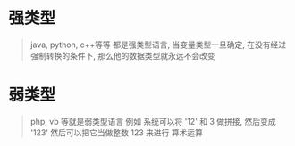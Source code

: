 
# 强类型
> java, python, c++等等 都是强类型语言, 当变量类型一旦确定, 在没有经过强制转换的条件下, 那么他的数据类型就永远不会改变

# 弱类型
> php, vb 等就是弱类型语言 例如 系统可以将 '12' 和 3 做拼接, 然后变成 '123' 然后可以把它当做整数 123 来进行 算术运算


>